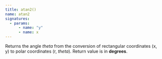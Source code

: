 ```yaml
---
title: atan2()
name: atan2
signatures:
  - params:
      - name: "y"
      - name: x
---
```


Returns the angle _theta_ from the conversion of rectangular coordinates (x, y)
to polar coordinates (r, _theta_). Return value is in **degrees**.
